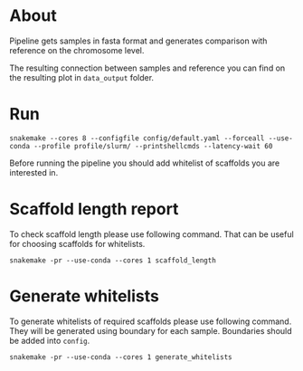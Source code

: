 # About

Pipeline gets samples in fasta format and generates comparison with reference on the chromosome level.

The resulting connection between samples and reference you can find on the resulting plot in `data_output` folder.

# Run

`snakemake --cores 8 --configfile config/default.yaml --forceall --use-conda --profile profile/slurm/ --printshellcmds --latency-wait 60`

Before running the pipeline you should add whitelist of scaffolds you are interested in.

# Scaffold length report

To check scaffold length please use following command. 
That can be useful for choosing scaffolds for whitelists.  

`snakemake -pr --use-conda --cores 1 scaffold_length`

# Generate whitelists

To generate whitelists of required scaffolds please use following command.
They will be generated using boundary for each sample.
Boundaries should be added into `config`.

`snakemake -pr --use-conda --cores 1 generate_whitelists`
